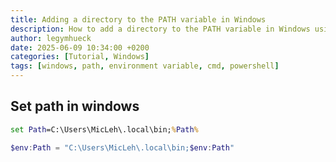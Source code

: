 ```yaml
---
title: Adding a directory to the PATH variable in Windows
description: How to add a directory to the PATH variable in Windows using cmd or PowerShell.
author: legymhueck
date: 2025-06-09 10:34:00 +0200
categories: [Tutorial, Windows]
tags: [windows, path, environment variable, cmd, powershell]
---
```


## Set path in windows

```cmd
set Path=C:\Users\MicLeh\.local\bin;%Path%
```

```powershell
$env:Path = "C:\Users\MicLeh\.local\bin;$env:Path"
```
